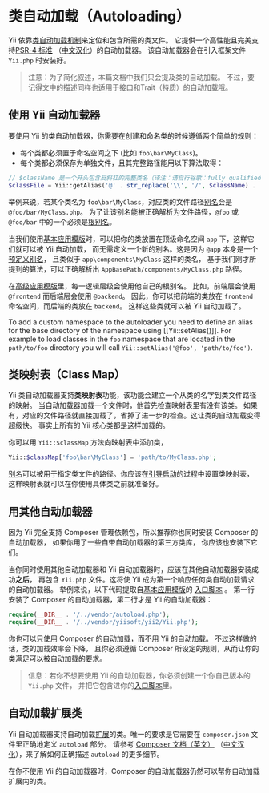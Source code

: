 类自动加载（Autoloading）
=================

Yii 依靠[类自动加载机制](http://www.php.net/manual/en/language.oop5.autoload.php)来定位和包含所需的类文件。
它提供一个高性能且完美支持[PSR-4 标准](https://github.com/php-fig/fig-standards/blob/master/accepted/PSR-4-autoloader.md)
（[中文汉化](https://github.com/hfcorriez/fig-standards/blob/zh_CN/%E6%8E%A5%E5%8F%97/PSR-4-autoloader.md)）的自动加载器。
该自动加载器会在引入框架文件 `Yii.php` 时安装好。

> 注意：为了简化叙述，本篇文档中我们只会提及类的自动加载。
  不过，要记得文中的描述同样也适用于接口和Trait（特质）的自动加载哦。


使用 Yii 自动加载器 <span id="using-yii-autoloader"></span>
------------------------

要使用 Yii  的类自动加载器，你需要在创建和命名类的时候遵循两个简单的规则：

* 每个类都必须置于命名空间之下 (比如 `foo\bar\MyClass`)。
* 每个类都必须保存为单独文件，且其完整路径能用以下算法取得：

```php
// $className 是一个开头包含反斜杠的完整类名（译注：请自行谷歌：fully qualified class name）
$classFile = Yii::getAlias('@' . str_replace('\\', '/', $className) . '.php');
```

举例来说，若某个类名为 `foo\bar\MyClass`，对应类的文件路径[别名](concept-aliases.md)会是 `@foo/bar/MyClass.php`。
为了让该别名能被正确解析为文件路径，`@foo` 或 `@foo/bar`
中的一个必须是[根别名](concept-aliases.md#defining-aliases)。

当我们使用[基本应用模版](start-installation.md)时，可以把你的类放置在顶级命名空间 `app` 下，这样它们就可以被 Yii 自动加载，
而无需定义一个新的别名。这是因为 `@app` 本身是一个[预定义别名](concept-aliases.md#predefined-aliases)，
且类似于 `app\components\MyClass` 这样的类名，
基于我们刚才所提到的算法，可以正确解析出 `AppBasePath/components/MyClass.php` 路径。

在[高级应用模版](tutorial-advanced-app.md)里，每一逻辑层级会使用他自己的根别名。
比如，前端层会使用 `@frontend` 而后端层会使用 `@backend`。
因此，你可以把前端的类放在 `frontend` 命名空间，而后端的类放在 `backend`。 
这样这些类就可以被 Yii 自动加载了。

To add a custom namespace to the autoloader you need to define an alias for the base directory of the namespace using [[Yii::setAlias()]].
For example to load classes in the `foo` namespace that are located in the `path/to/foo` directory you will call `Yii::setAlias('@foo', 'path/to/foo')`.

类映射表（Class Map） <span id="class-map"></span>
---------

Yii 类自动加载器支持**类映射表**功能，该功能会建立一个从类的名字到类文件路径的映射。
当自动加载器加载一个文件时，他首先检查映射表里有没有该类。
如果有，对应的文件路径就直接加载了，省掉了进一步的检查。这让类的自动加载变得超级快。
事实上所有的 Yii 核心类都是这样加载的。

你可以用 `Yii::$classMap` 方法向映射表中添加类，

```php
Yii::$classMap['foo\bar\MyClass'] = 'path/to/MyClass.php';
```

[别名](concept-aliases.md)可以被用于指定类文件的路径。你应该在[引导启动](runtime-bootstrapping.md)的过程中设置类映射表，
这样映射表就可以在你使用具体类之前就准备好。


用其他自动加载器 <span id="using-other-autoloaders"></span>
-----------------------

因为 Yii 完全支持 Composer 管理依赖包，所以推荐你也同时安装 Composer 的自动加载器，
如果你用了一些自带自动加载器的第三方类库，
你应该也安装下它们。

当你同时使用其他自动加载器和 Yii 自动加载器时，应该在其他自动加载器安装成功**之后**，
再包含 `Yii.php` 文件。这将使 Yii 成为第一个响应任何类自动加载请求的自动加载器。
举例来说，以下代码提取自[基本应用模版](start-installation.md)的
[入口脚本](structure-entry-scripts.md) 。
第一行安装了 Composer 的自动加载器，第二行才是 Yii 的自动加载器：

```php
require(__DIR__ . '/../vendor/autoload.php');
require(__DIR__ . '/../vendor/yiisoft/yii2/Yii.php');
```

你也可以只使用 Composer 的自动加载，而不用 Yii 的自动加载。
不过这样做的话，类的加载效率会下降，
且你必须遵循 Composer 所设定的规则，从而让你的类满足可以被自动加载的要求。

> 信息：若你不想要使用 Yii 的自动加载器，你必须创建一个你自己版本的 `Yii.php` 文件，
并把它包含进你的[入口脚本](structure-entry-scripts.md)里。


自动加载扩展类 <span id="autoloading-extension-classes"></span>
-----------------------------

Yii 自动加载器支持自动加载[扩展](structure-extensions.md)的类。唯一的要求是它需要在 `composer.json` 文件里正确地定义 `autoload` 部分。
请参考 [Composer 文档（英文）](https://getcomposer.org/doc/04-schema.md#autoload)
（[中文汉化](https://github.com/5-say/composer-doc-cn/blob/master/cn-introduction/04-schema.md#autoload)），来了解如何正确描述 `autoload` 的更多细节。

在你不使用 Yii 的自动加载器时，Composer 的自动加载器仍然可以帮你自动加载扩展内的类。
